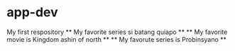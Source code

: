 # app-dev
My first respository
** My favorite series si batang quiapo **
** My favorite movie is Kingdom ashin of north **
** My favorute series is Probinsyano **
